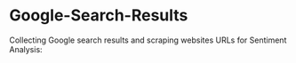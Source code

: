# Google-Search-Results
Collecting Google search results and scraping websites URLs for Sentiment Analysis:
